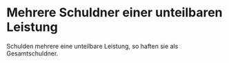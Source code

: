 # Mehrere Schuldner einer unteilbaren Leistung

Schulden mehrere eine unteilbare Leistung, so haften sie als Gesamtschuldner.